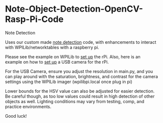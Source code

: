 # Note-Object-Detection-OpenCV-Rasp-Pi-Code
Note Detection

Uses our custom made [note detection](https://github.com/TitaniumTigers4829/camera-note-detection) code, with enhancements to interact with WPILib/networktables with a raspberry pi.

Please see the example on WPILib to [set up](https://docs.wpilib.org/en/stable/docs/software/vision-processing/wpilibpi/using-the-raspberry-pi-for-frc.html) the rPi.
Also, here is an example on how to [set up](https://docs.wpilib.org/en/stable/docs/software/vision-processing/wpilibpi/basic-vision-example.html) a USB camera for the rPi.

For the USB Camera, ensure you adjust the resolution in main.py, and you can play around with the saturation, brightness, and contrast for the camera settings using the WPILib imager (wpilibpi.local once plug in pi)

Lower bounds for the HSV value can also be adjusted for easier detection. Be careful though, as too low values could result in high detection of other objects as well. Lighting conditions may vary from testing, comp, and practice environments.

Good luck!
